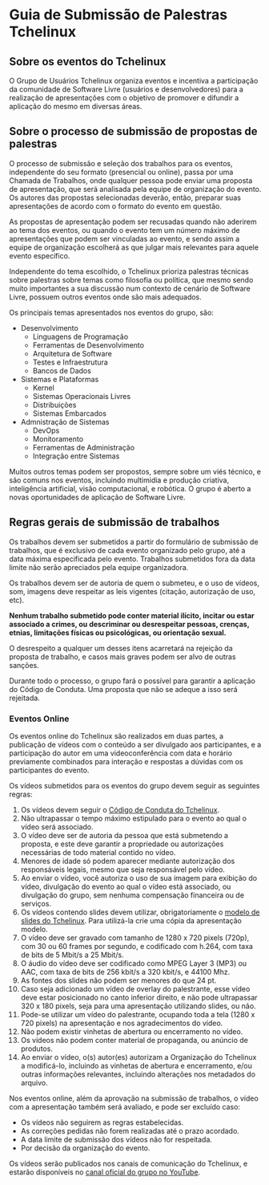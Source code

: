 Guia de Submissão de Palestras Tchelinux
========================================

## Sobre os eventos do Tchelinux

O Grupo de Usuários Tchelinux organiza eventos e incentiva a participação da comunidade de Software Livre (usuários e desenvolvedores) para a realização de apresentações com o objetivo de promover e difundir a aplicação do mesmo em diversas áreas.

## Sobre o processo de submissão de propostas de palestras

O processo de submissão e seleção dos trabalhos para os eventos, independente do seu formato (presencial ou online), passa por uma Chamada de Trabalhos, onde qualquer pessoa pode enviar uma proposta de apresentação, que será analisada pela equipe de organização do evento. Os autores das propostas selecionadas deverão, então, preparar suas apresentações de acordo com o formato do evento em questão.

As propostas de apresentação podem ser recusadas quando não aderirem ao tema dos eventos, ou quando o evento tem um número máximo de apresentações que podem ser vinculadas ao evento, e sendo assim a equipe de organização escolherá as que julgar mais relevantes para aquele evento específico.

Independente do tema escolhido, o Tchelinux prioriza palestras técnicas sobre palestras sobre temas como filosofia ou política, que mesmo sendo muito importantes a sua discussão num contexto de cenário de Software Livre, possuem outros eventos onde são mais adequados.

Os principais temas apresentados nos eventos do grupo, são:

- Desenvolvimento
  - Linguagens de Programação
  - Ferramentas de Desenvolvimento
  - Arquitetura de Software
  - Testes e Infraestrutura
  - Bancos de Dados
- Sistemas e Plataformas
  - Kernel
  - Sistemas Operacionais Livres
  - Distribuições
  - Sistemas Embarcados
- Admnistração de Sistemas
  - DevOps
  - Monitoramento
  - Ferramentas de Administração
  - Integração entre Sistemas

Muitos outros temas podem ser propostos, sempre sobre um viés técnico, e são comuns nos eventos, incluindo multimidia e produção criativa, inteligência artificial, visão computacional, e robótica. O grupo é aberto a novas oportunidades de aplicação de Software Livre.

## Regras gerais de submissão de trabalhos

Os trabalhos devem ser submetidos a partir do formulário de submissão de trabalhos, que é exclusivo de cada evento organizado pelo grupo, até a data máxima especificada pelo evento. Trabalhos submetidos fora da data limite não serão apreciados pela equipe organizadora.

Os trabalhos devem ser de autoria de quem o submeteu, e o uso de vídeos, som, imagens deve respeitar as leis vigentes (citação, autorização de uso, etc).

**Nenhum trabalho submetido pode conter material ilícito, incitar ou estar associado a crimes, ou descriminar ou desrespeitar pessoas, crenças, etnias, limitações físicas ou psicológicas, ou orientação sexual.**

O desrespeito a qualquer um desses itens acarretará na rejeição da proposta de trabalho, e casos mais graves podem ser alvo de outras sanções.

Durante todo o processo, o grupo fará o possível para garantir a aplicação do Código de Conduta. Uma proposta que não se adeque a isso será rejeitada.

### Eventos Online

Os eventos online do Tchelinux são realizados em duas partes, a publicação de vídeos com o conteúdo a ser divulgado aos participantes, e a participação do autor em uma videoconferência com data e horário previamente combinados para interação e respostas a dúvidas com os participantes do evento.

Os vídeos submetidos para os eventos do grupo devem seguir as seguintes regras:

1. Os vídeos devem seguir o [Código de Conduta do Tchelinux](https://conduta.tchelinux.org/).
2. Não ultrapassar o tempo máximo estipulado para o evento ao qual o vídeo será associado.
3. O vídeo deve ser de autoria da pessoa que está submetendo a proposta, e este deve garantir a propriedade ou autorizações necessárias de todo material contido no vídeo.
4. Menores de idade só podem aparecer mediante autorização dos responsáveis legais, mesmo que seja responsável pelo vídeo.
5. Ao enviar o vídeo, você autoriza o uso de sua imagem para exibição do vídeo, divulgação do evento ao qual o vídeo está associado, ou divulgação do grupo, sem nenhuma compensação financeira ou de serviços.
6. Os vídeos contendo slides devem utilizar, obrigatoriamente o [modelo de slides do Tchelinux](https://docs.google.com/presentation/d/1Fjw0lVCLfjXpR_baW-Z-WAmiW1fcQ4PQZnaI3Ixwg3c/edit?usp=sharing). Para utilizá-la crie uma cópia da apresentação modelo.
7. O vídeo deve ser gravado com tamanho de 1280 x 720 pixels (720p), com 30 ou 60 frames por segundo, e codificado com h.264, com taxa de bits de 5 Mbit/s a 25 Mbit/s.
8. O áudio do vídeo deve ser codificado como MPEG Layer 3 (MP3) ou AAC, com taxa de bits de 256 kbit/s a 320 kbit/s, e 44100 Mhz.
9. As fontes dos slides não podem ser menores do que 24 pt.
10. Caso seja adicionado um vídeo de overlay do palestrante, esse vídeo deve estar posicionado no canto inferior direito, e não pode ultrapassar 320 x 180 pixels, seja para uma apresentação utilizando slides, ou não.
12. Pode-se utilizar um vídeo do palestrante, ocupando toda a tela (1280 x 720 pixels) na apresentação e nos agradecimentos do vídeo.
13. Não podem existir vinhetas de abertura ou encerramento no vídeo.
14. Os vídeos não podem conter material de propaganda, ou anúncio de produtos.
15. Ao enviar o vídeo, o(s) autor(es) autorizam a Organização do Tchelinux a modificá-lo, incluindo as vinhetas de abertura e encerramento, e/ou outras informações relevantes, incluindo alterações nos metadados do arquivo.

Nos eventos online, além da aprovação na submissão de trabalhos, o vídeo com a apresentação também será avaliado, e pode ser excluído caso:

- Os vídeos não seguirem as regras estabelecidas.
- As correções pedidas não forem realizadas até o prazo acordado.
- A data limite de submissão dos vídeos não for respeitada.
- Por decisão da organização do evento.

Os vídeos serão publicados nos canais de comunicação do Tchelinux, e estarão disponíveis no [canal oficial do grupo no YouTube](https://youtube.com/tchelinux).
